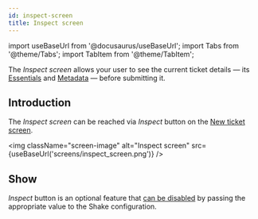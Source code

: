 ```yaml
---
id: inspect-screen
title: Inspect screen
---
```

import useBaseUrl from '@docusaurus/useBaseUrl';
import Tabs from '@theme/Tabs';
import TabItem from '@theme/TabItem';

The *Inspect screen* allows your user to see the current ticket details — its [Essentials](react/configuration-and-data/essentials.md) and [Metadata](react/configuration-and-data/metadata.md) — before submitting it.

## Introduction

The *Inspect screen* can be reached via *Inspect* button on the [New ticket screen](react/screens/new-ticket-screen.md).

<img
  className="screen-image"
  alt="Inspect screen"
  src={useBaseUrl('screens/inspect_screen.png')}
/>


## Show

*Inspect* button is an optional feature that [can be disabled](react/configuration-and-data/inspect.md) by passing the appropriate value to the Shake configuration.
